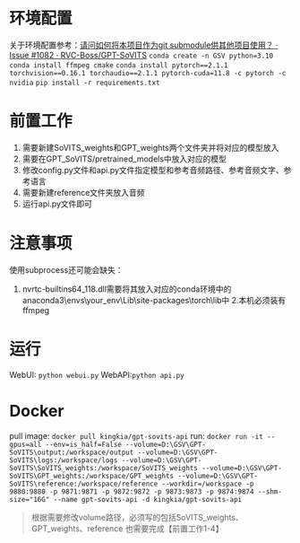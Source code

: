 # 环境配置
关于环境配置参考：[请问如何将本项目作为git submodule供其他项目使用？ · Issue #1082 · RVC-Boss/GPT-SoVITS](https://github.com/RVC-Boss/GPT-SoVITS/issues/1082)
`conda create -n GSV python=3.10`
`conda install ffmpeg cmake`
`conda install pytorch==2.1.1 torchvision==0.16.1 torchaudio==2.1.1 pytorch-cuda=11.8 -c pytorch -c nvidia`
`pip install -r requirements.txt`

# 前置工作
1. 需要新建SoVITS_weights和GPT_weights两个文件夹并将对应的模型放入
2. 需要在GPT_SoVITS/pretrained_models中放入对应的模型
3. 修改config.py文件和api.py文件指定模型和参考音频路径、参考音频文字、参考语言
4. 需要新建reference文件夹放入音频
5. 运行api.py文件即可

# 注意事项
使用subprocess还可能会缺失：
1. nvrtc-builtins64_118.dll需要将其放入对应的conda环境中的anaconda3\envs\your_env\Lib\site-packages\torch\lib中
2.本机必须装有ffmpeg

# 运行
WebUI: `python webui.py`
WebAPI:`python api.py`

# Docker
pull image: `docker pull kingkia/gpt-sovits-api`
run: `docker run -it --gpus=all --env=is_half=False --volume=D:\GSV\GPT-SoVITS\output:/workspace/output --volume=D:\GSV\GPT-SoVITS\logs:/workspace/logs --volume=D:\GSV\GPT-SoVITS\SoVITS_weights:/workspace/SoVITS_weights --volume=D:\GSV\GPT-SoVITS\GPT_weights:/workspace/GPT_weights --volume=D:\GSV\GPT-SoVITS\reference:/workspace/reference --workdir=/workspace -p 9880:9880 -p 9871:9871 -p 9872:9872 -p 9873:9873 -p 9874:9874 --shm-size="16G" --name gpt-sovits-api -d kingkia/gpt-sovits-api`
> 根据需要修改volume路径，必须写的包括SoVITS_weights、GPT_weights、reference
> 也需要完成【前置工作1-4】